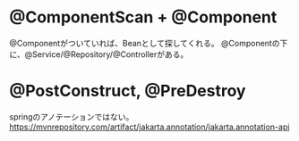 # @ComponentScan + @Component
@Componentがついていれば、Beanとして探してくれる。
@Componentの下に、@Service/@Repository/@Controllerがある。

# @PostConstruct, @PreDestroy
springのアノテーションではない。
https://mvnrepository.com/artifact/jakarta.annotation/jakarta.annotation-api
